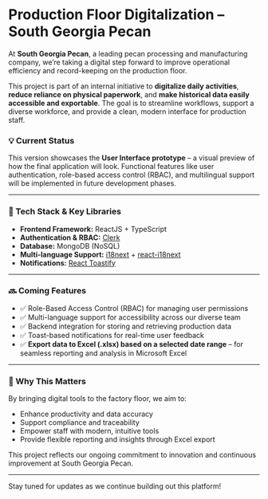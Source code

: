 # Production Floor Digitalization – South Georgia Pecan

At **South Georgia Pecan**, a leading pecan processing and manufacturing company, we’re taking a digital step forward to improve operational efficiency and record-keeping on the production floor.

This project is part of an internal initiative to **digitalize daily activities**, **reduce reliance on physical paperwork**, and **make historical data easily accessible and exportable**. The goal is to streamline workflows, support a diverse workforce, and provide a clean, modern interface for production staff.

### 💡 Current Status
This version showcases the **User Interface prototype** – a visual preview of how the final application will look. Functional features like user authentication, role-based access control (RBAC), and multilingual support will be implemented in future development phases.

---

### 🔧 Tech Stack & Key Libraries

- **Frontend Framework:** ReactJS + TypeScript  
- **Authentication & RBAC:** [Clerk](https://clerk.dev/)  
- **Database:** MongoDB (NoSQL)  
- **Multi-language Support:** [i18next](https://www.i18next.com/) + [react-i18next](https://react.i18next.js.org/)  
- **Notifications:** [React Toastify](https://fkhadra.github.io/react-toastify/)  

---

### 🔜 Coming Features
- ✅ Role-Based Access Control (RBAC) for managing user permissions  
- ✅ Multi-language support for accessibility across our diverse team  
- ✅ Backend integration for storing and retrieving production data  
- ✅ Toast-based notifications for real-time user feedback  
- ✅ **Export data to Excel (.xlsx) based on a selected date range** – for seamless reporting and analysis in Microsoft Excel  

---

### 🚀 Why This Matters
By bringing digital tools to the factory floor, we aim to:
- Enhance productivity and data accuracy  
- Support compliance and traceability  
- Empower staff with modern, intuitive tools  
- Provide flexible reporting and insights through Excel export  

This project reflects our ongoing commitment to innovation and continuous improvement at South Georgia Pecan.

---

Stay tuned for updates as we continue building out this platform!
